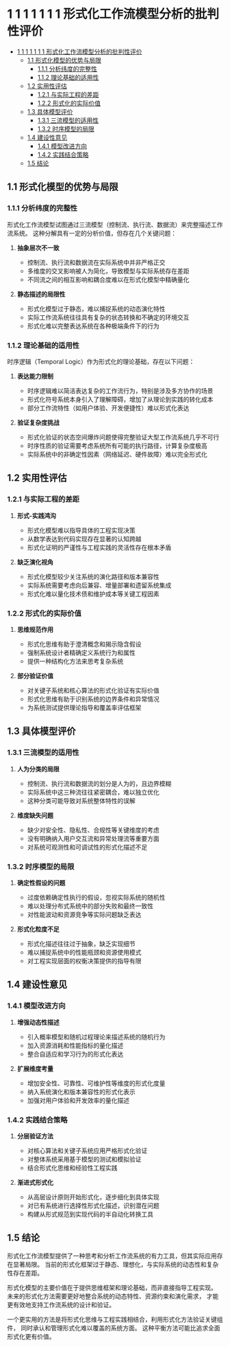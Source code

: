 # 1 1 1 1 1 1 1 形式化工作流模型分析的批判性评价

<!-- TOC START -->
- [1 1 1 1 1 1 1 形式化工作流模型分析的批判性评价](#1-1-1-1-1-1-1-形式化工作流模型分析的批判性评价)
  - [1.1 形式化模型的优势与局限](#形式化模型的优势与局限)
    - [1.1.1 分析纬度的完整性](#分析纬度的完整性)
    - [1.1.2 理论基础的适用性](#理论基础的适用性)
  - [1.2 实用性评估](#实用性评估)
    - [1.2.1 与实际工程的差距](#与实际工程的差距)
    - [1.2.2 形式化的实际价值](#形式化的实际价值)
  - [1.3 具体模型评价](#具体模型评价)
    - [1.3.1 三流模型的适用性](#三流模型的适用性)
    - [1.3.2 时序模型的局限](#时序模型的局限)
  - [1.4 建设性意见](#建设性意见)
    - [1.4.1 模型改进方向](#模型改进方向)
    - [1.4.2 实践结合策略](#实践结合策略)
  - [1.5 结论](#结论)
<!-- TOC END -->

## 1.1 形式化模型的优势与局限

### 1.1.1 分析纬度的完整性

形式化工作流模型试图通过三流模型（控制流、执行流、数据流）来完整描述工作流系统。
这种分解具有一定的分析价值，但存在几个关键问题：

1. **抽象层次不一致**
   - 控制流、执行流和数据流在实际系统中并非严格正交
   - 多维度的交叉影响被人为简化，导致模型与实际系统存在差距
   - 不同流之间的相互影响和耦合度难以在形式化模型中精确量化

2. **静态描述的局限性**
   - 形式化模型过于静态，难以捕捉系统的动态演化特性
   - 实际工作流系统往往具有复杂的状态转换和不确定的环境交互
   - 形式化难以完整表达系统在各种极端条件下的行为

### 1.1.2 理论基础的适用性

时序逻辑（Temporal Logic）作为形式化的理论基础，存在以下问题：

1. **表达能力限制**
   - 时序逻辑难以简洁表达复杂的工作流行为，特别是涉及多方协作的场景
   - 形式化符号系统本身引入了理解障碍，增加了从理论到实践的转化成本
   - 部分工作流特性（如用户体验、开发便捷性）难以形式化表达

2. **验证复杂度挑战**
   - 形式化验证的状态空间爆炸问题使得完整验证大型工作流系统几乎不可行
   - 时序性质的验证需要考虑系统所有可能的执行路径，计算复杂度极高
   - 实际系统中的非确定性因素（网络延迟、硬件故障）难以完全形式化

## 1.2 实用性评估

### 1.2.1 与实际工程的差距

1. **形式-实践鸿沟**
   - 形式化模型难以指导具体的工程实现决策
   - 从数学表达到代码实现存在显著的认知跨越
   - 形式化证明的严谨性与工程实践的灵活性存在根本矛盾

2. **缺乏演化视角**
   - 形式化模型较少关注系统的演化路径和版本兼容性
   - 实际系统需要考虑向后兼容、增量部署和遗留系统集成
   - 形式化难以量化技术债和维护成本等关键工程因素

### 1.2.2 形式化的实际价值

1. **思维规范作用**
   - 形式化思维有助于澄清概念和揭示隐含假设
   - 强制系统设计者精确定义系统行为和属性
   - 提供一种结构化方法来思考复杂系统

2. **部分验证价值**
   - 对关键子系统和核心算法的形式化验证有实际价值
   - 形式化思维有助于识别系统的边界条件和异常情况
   - 为系统测试提供理论指导和覆盖率评估框架

## 1.3 具体模型评价

### 1.3.1 三流模型的适用性

1. **人为分类的局限**
   - 控制流、执行流和数据流的划分是人为的，且边界模糊
   - 实际系统中这三种流往往紧密耦合，难以独立优化
   - 这种分类可能导致对系统整体特性的误解

2. **维度缺失问题**
   - 缺少对安全性、隐私性、合规性等关键维度的考虑
   - 没有明确纳入用户交互流和异常处理流等重要方面
   - 对系统可观测性和可调试性的形式化描述不足

### 1.3.2 时序模型的局限

1. **确定性假设的问题**
   - 过度依赖确定性执行的假设，忽视实际系统的随机性
   - 难以处理分布式系统中的部分失败和最终一致性
   - 对性能波动和资源竞争等实际问题缺乏表达

2. **形式化粒度不足**
   - 形式化描述往往过于抽象，缺乏实现细节
   - 难以捕捉系统中的性能瓶颈和资源使用模式
   - 对工程实现层面的权衡决策提供的指导有限

## 1.4 建设性意见

### 1.4.1 模型改进方向

1. **增强动态性描述**
   - 引入概率模型和随机过程理论来描述系统的随机行为
   - 加入资源消耗和性能指标的量化描述
   - 整合自适应和学习行为的形式化表达

2. **扩展维度考量**
   - 增加安全性、可靠性、可维护性等维度的形式化度量
   - 纳入系统演化和版本兼容性的形式化表示
   - 加强对用户体验和开发效率的量化描述

### 1.4.2 实践结合策略

1. **分层验证方法**
   - 对核心算法和关键子系统应用严格形式化验证
   - 对整体系统采用基于模型的测试和模拟验证
   - 结合形式化思维和经验性工程实践

2. **渐进式形式化**
   - 从高层设计原则开始形式化，逐步细化到具体实现
   - 对已有系统进行选择性形式化描述，识别潜在问题
   - 构建从形式规范到实现代码的半自动化转换工具

## 1.5 结论

形式化工作流模型提供了一种思考和分析工作流系统的有力工具，但其实际应用存在显著局限。
当前的形式化框架过于静态、理想化，与实际系统的动态性和复杂性存在差距。

形式化模型的主要价值在于提供思维框架和理论基础，而非直接指导工程实现。
未来的形式化方法需要更好地整合系统的动态特性、资源约束和演化需求，
才能更有效地支持工作流系统的设计和验证。

一个更实用的方法是将形式化思维与工程实践相结合，利用形式化方法验证关键组件，
同时承认和管理形式化难以覆盖的系统方面。
这种平衡方法可能比追求全面形式化更有价值。
